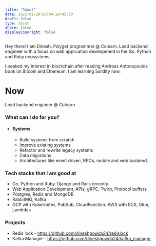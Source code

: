 ```yaml
---
title: "About"
date: 2022-01-29T20:04:20+05:30
draft: false
type: about
share: false
displayCopyright: false
---
```


Hey there!
I am Dinesh. 
Polygot programmer @ Colearn.
Lead backend engineer with a focus on web application development in the Go, Python and Ruby ecosystems.

I peaked my interest in blockchain after reading Andreas Antonopoulos book on Bitcoin and Ethereum. I am learning Solidity now.

# Now

Lead backend engineer @ Colearn.

### What can I do for you?

- #### Systems
  - Build systems from scratch
  - Improve existing systems
  - Refactor and rewrite legacy systems
  - Data migrations
  - Architectures like event driven, RPCs, mobile and web backend.

### Tech stacks that I am good at

- Go, Python and Ruby. Django and Rails recently.
- Web Application Development, APIs, gRPC, Twirp, Protocol buffers
- Postgres, Redis and MongoDB
- RabbitMQ, Kafka
- GCP with Kubernetes, PubSub, CloudFunction. AWS with ECS, Glue, Lambdas

### Projects
- Redis lock - https://github.com/dineshgowda24/redislock
- Kafka Manager - https://github.com/dineshgowda24/kafka_manager